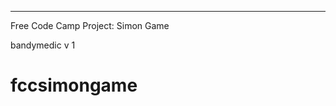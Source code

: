 ---------------------------------------------
Free Code Camp Project: Simon Game

bandymedic v 1
# fccsimongame

